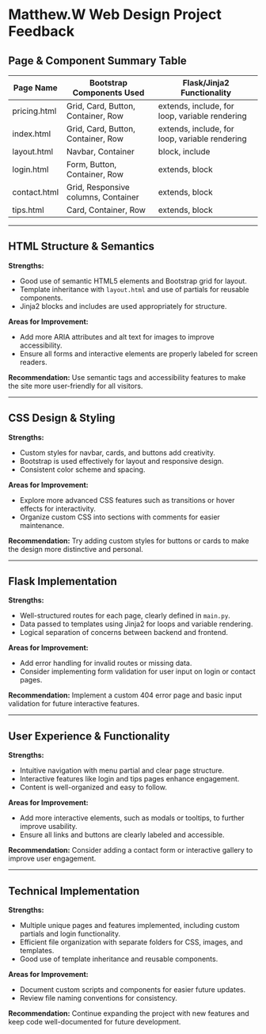 # Matthew.W Web Design Project Feedback

## Page & Component Summary Table

| Page Name    | Bootstrap Components Used           | Flask/Jinja2 Functionality                     |
| ------------ | ----------------------------------- | ---------------------------------------------- |
| pricing.html | Grid, Card, Button, Container, Row  | extends, include, for loop, variable rendering |
| index.html   | Grid, Card, Button, Container, Row  | extends, include, for loop, variable rendering |
| layout.html  | Navbar, Container                   | block, include                                 |
| login.html   | Form, Button, Container, Row        | extends, block                                 |
| contact.html | Grid, Responsive columns, Container | extends, block                                 |
| tips.html    | Card, Container, Row                | extends, block                                 |

---

## HTML Structure & Semantics

**Strengths:**

- Good use of semantic HTML5 elements and Bootstrap grid for layout.
- Template inheritance with `layout.html` and use of partials for reusable components.
- Jinja2 blocks and includes are used appropriately for structure.

**Areas for Improvement:**

- Add more ARIA attributes and alt text for images to improve accessibility.
- Ensure all forms and interactive elements are properly labeled for screen readers.

**Recommendation:**
Use semantic tags and accessibility features to make the site more user-friendly for all visitors.

---

## CSS Design & Styling

**Strengths:**

- Custom styles for navbar, cards, and buttons add creativity.
- Bootstrap is used effectively for layout and responsive design.
- Consistent color scheme and spacing.

**Areas for Improvement:**

- Explore more advanced CSS features such as transitions or hover effects for interactivity.
- Organize custom CSS into sections with comments for easier maintenance.

**Recommendation:**
Try adding custom styles for buttons or cards to make the design more distinctive and personal.

---

## Flask Implementation

**Strengths:**

- Well-structured routes for each page, clearly defined in `main.py`.
- Data passed to templates using Jinja2 for loops and variable rendering.
- Logical separation of concerns between backend and frontend.

**Areas for Improvement:**

- Add error handling for invalid routes or missing data.
- Consider implementing form validation for user input on login or contact pages.

**Recommendation:**
Implement a custom 404 error page and basic input validation for future interactive features.

---

## User Experience & Functionality

**Strengths:**

- Intuitive navigation with menu partial and clear page structure.
- Interactive features like login and tips pages enhance engagement.
- Content is well-organized and easy to follow.

**Areas for Improvement:**

- Add more interactive elements, such as modals or tooltips, to further improve usability.
- Ensure all links and buttons are clearly labeled and accessible.

**Recommendation:**
Consider adding a contact form or interactive gallery to improve user engagement.

---

## Technical Implementation

**Strengths:**

- Multiple unique pages and features implemented, including custom partials and login functionality.
- Efficient file organization with separate folders for CSS, images, and templates.
- Good use of template inheritance and reusable components.

**Areas for Improvement:**

- Document custom scripts and components for easier future updates.
- Review file naming conventions for consistency.

**Recommendation:**
Continue expanding the project with new features and keep code well-documented for future development.
